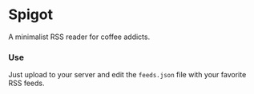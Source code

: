 Spigot
======

A minimalist RSS reader for coffee addicts.

### Use

Just upload to your server and edit the `feeds.json` file with your favorite RSS feeds.
